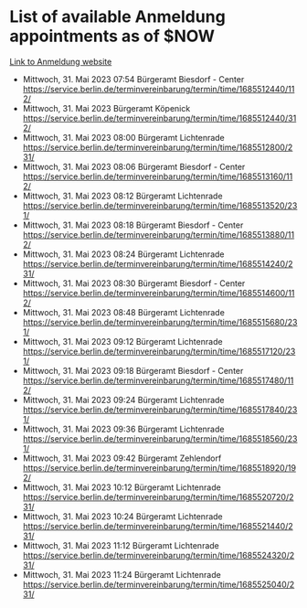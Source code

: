 # List of available Anmeldung appointments as of $NOW
[Link to Anmeldung website](https://service.berlin.de/terminvereinbarung/termin/tag.php?termin=1&anliegen[]=120686&dienstleisterlist=122210,122217,327316,122219,327312,122227,327314,122231,327346,122243,327348,122254,122252,329742,122260,329745,122262,329748,122271,327278,122273,327274,122277,327276,330436,122280,327294,122282,327290,122284,327292,122291,327270,122285,327266,122286,327264,122296,327268,150230,329760,122297,327286,122294,327284,122312,329763,122314,329775,122304,327330,122311,327334,122309,327332,317869,122281,327352,122279,329772,122283,122276,327324,122274,327326,122267,329766,122246,327318,122251,327320,122257,327322,122208,327298,122226,327300&herkunft=http%3A%2F%2Fservice.berlin.de%2Fdienstleistung%2F120686%2F)
- Mittwoch, 31. Mai 2023 07:54 Bürgeramt Biesdorf - Center https://service.berlin.de/terminvereinbarung/termin/time/1685512440/112/
- Mittwoch, 31. Mai 2023  Bürgeramt Köpenick https://service.berlin.de/terminvereinbarung/termin/time/1685512440/312/
- Mittwoch, 31. Mai 2023 08:00 Bürgeramt Lichtenrade https://service.berlin.de/terminvereinbarung/termin/time/1685512800/231/
- Mittwoch, 31. Mai 2023 08:06 Bürgeramt Biesdorf - Center https://service.berlin.de/terminvereinbarung/termin/time/1685513160/112/
- Mittwoch, 31. Mai 2023 08:12 Bürgeramt Lichtenrade https://service.berlin.de/terminvereinbarung/termin/time/1685513520/231/
- Mittwoch, 31. Mai 2023 08:18 Bürgeramt Biesdorf - Center https://service.berlin.de/terminvereinbarung/termin/time/1685513880/112/
- Mittwoch, 31. Mai 2023 08:24 Bürgeramt Lichtenrade https://service.berlin.de/terminvereinbarung/termin/time/1685514240/231/
- Mittwoch, 31. Mai 2023 08:30 Bürgeramt Biesdorf - Center https://service.berlin.de/terminvereinbarung/termin/time/1685514600/112/
- Mittwoch, 31. Mai 2023 08:48 Bürgeramt Lichtenrade https://service.berlin.de/terminvereinbarung/termin/time/1685515680/231/
- Mittwoch, 31. Mai 2023 09:12 Bürgeramt Lichtenrade https://service.berlin.de/terminvereinbarung/termin/time/1685517120/231/
- Mittwoch, 31. Mai 2023 09:18 Bürgeramt Biesdorf - Center https://service.berlin.de/terminvereinbarung/termin/time/1685517480/112/
- Mittwoch, 31. Mai 2023 09:24 Bürgeramt Lichtenrade https://service.berlin.de/terminvereinbarung/termin/time/1685517840/231/
- Mittwoch, 31. Mai 2023 09:36 Bürgeramt Lichtenrade https://service.berlin.de/terminvereinbarung/termin/time/1685518560/231/
- Mittwoch, 31. Mai 2023 09:42 Bürgeramt Zehlendorf https://service.berlin.de/terminvereinbarung/termin/time/1685518920/192/
- Mittwoch, 31. Mai 2023 10:12 Bürgeramt Lichtenrade https://service.berlin.de/terminvereinbarung/termin/time/1685520720/231/
- Mittwoch, 31. Mai 2023 10:24 Bürgeramt Lichtenrade https://service.berlin.de/terminvereinbarung/termin/time/1685521440/231/
- Mittwoch, 31. Mai 2023 11:12 Bürgeramt Lichtenrade https://service.berlin.de/terminvereinbarung/termin/time/1685524320/231/
- Mittwoch, 31. Mai 2023 11:24 Bürgeramt Lichtenrade https://service.berlin.de/terminvereinbarung/termin/time/1685525040/231/
